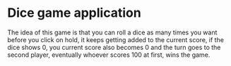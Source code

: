 # Dice game application

The idea of this game is that you can roll a dice as many times you want before you click on hold, it keeps getting added to the current score, if the dice shows 0, you current score also becomes 0 and the turn goes to the second player, eventually whoever scores 100 at first, wins the game.
